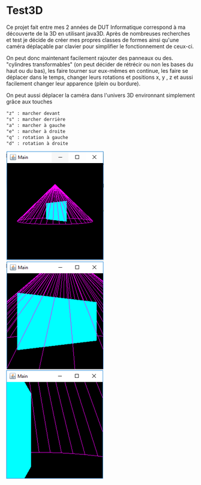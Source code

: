 # Test3D

Ce projet fait entre mes 2 années de DUT Informatique correspond à ma découverte de la 3D en utilisant java3D. Après de nombreuses recherches et test je décide de créer mes propres classes de formes ainsi qu'une caméra déplaçable par clavier pour simplifier le fonctionnement de ceux-ci.

On peut donc maintenant facilement rajouter des panneaux ou des. "cylindres transformables" (on peut décider de rétrécir ou non les bases du haut ou du bas), les faire tourner sur eux-mêmes en continue, les faire se déplacer dans le temps, changer leurs rotations et positions x, y , z et aussi facilement changer leur apparence (plein ou bordure).

On peut aussi déplacer la caméra dans l'univers 3D environnant simplement grâce aux touches 

    "z" : marcher devant
    "s" : marcher derrière
    "a" : marcher à gauche
    "e" : marcher à droite
    "q" : rotation à gauche
    "d" : rotation à droite
   
   ![alt text](/Screen/Capture.PNG)
   ![alt text](/Screen/Capture2.PNG)
   ![alt text](/Screen/Capture1.PNG)
